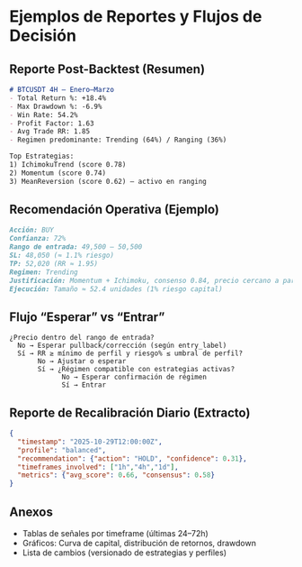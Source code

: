 # Ejemplos de Reportes y Flujos de Decisión

## Reporte Post-Backtest (Resumen)
```markdown
# BTCUSDT 4H – Enero–Marzo
- Total Return %: +18.4%
- Max Drawdown %: -6.9%
- Win Rate: 54.2%
- Profit Factor: 1.63
- Avg Trade RR: 1.85
- Regimen predominante: Trending (64%) / Ranging (36%)

Top Estrategias:
1) IchimokuTrend (score 0.78)
2) Momentum (score 0.74)
3) MeanReversion (score 0.62) – activo en ranging
```

## Recomendación Operativa (Ejemplo)
```markdown
Acción: BUY
Confianza: 72%
Rango de entrada: 49,500 – 50,500
SL: 48,050 (≈ 1.1% riesgo)
TP: 52,020 (RR ≈ 1.95)
Regimen: Trending
Justificación: Momentum + Ichimoku, consenso 0.84, precio cercano a parte baja del rango de entrada
Ejecución: Tamaño ≈ 52.4 unidades (1% riesgo capital)
```

## Flujo “Esperar” vs “Entrar”
```
¿Precio dentro del rango de entrada?
  No → Esperar pullback/corrección (según entry_label)
  Sí → RR ≥ mínimo de perfil y riesgo% ≤ umbral de perfil?
       No → Ajustar o esperar
       Sí → ¿Régimen compatible con estrategias activas?
             No → Esperar confirmación de régimen
             Sí → Entrar
```

## Reporte de Recalibración Diario (Extracto)
```json
{
  "timestamp": "2025-10-29T12:00:00Z",
  "profile": "balanced",
  "recommendation": {"action": "HOLD", "confidence": 0.31},
  "timeframes_involved": ["1h","4h","1d"],
  "metrics": {"avg_score": 0.66, "consensus": 0.58}
}
```

## Anexos
- Tablas de señales por timeframe (últimas 24–72h)
- Gráficos: Curva de capital, distribución de retornos, drawdown
- Lista de cambios (versionado de estrategias y perfiles)
